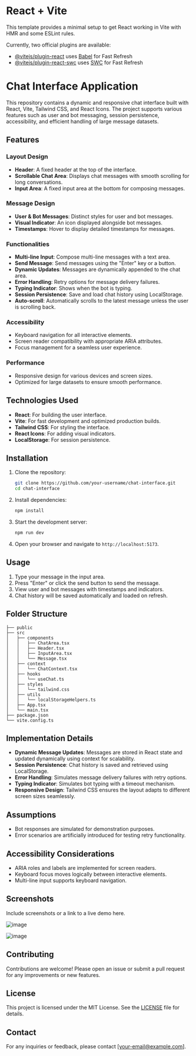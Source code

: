 # React + Vite

This template provides a minimal setup to get React working in Vite with HMR and some ESLint rules.

Currently, two official plugins are available:

- [@vitejs/plugin-react](https://github.com/vitejs/vite-plugin-react/blob/main/packages/plugin-react/README.md) uses [Babel](https://babeljs.io/) for Fast Refresh
- [@vitejs/plugin-react-swc](https://github.com/vitejs/vite-plugin-react-swc) uses [SWC](https://swc.rs/) for Fast Refresh



# Chat Interface Application

This repository contains a dynamic and responsive chat interface built with React, Vite, Tailwind CSS, and React Icons. The project supports various features such as user and bot messaging, session persistence, accessibility, and efficient handling of large message datasets.

## Features

### Layout Design
- **Header**: A fixed header at the top of the interface.
- **Scrollable Chat Area**: Displays chat messages with smooth scrolling for long conversations.
- **Input Area**: A fixed input area at the bottom for composing messages.

### Message Design
- **User & Bot Messages**: Distinct styles for user and bot messages.
- **Visual Indicator**: An icon displayed alongside bot messages.
- **Timestamps**: Hover to display detailed timestamps for messages.

### Functionalities
- **Multi-line Input**: Compose multi-line messages with a text area.
- **Send Message**: Send messages using the "Enter" key or a button.
- **Dynamic Updates**: Messages are dynamically appended to the chat area.
- **Error Handling**: Retry options for message delivery failures.
- **Typing Indicator**: Shows when the bot is typing.
- **Session Persistence**: Save and load chat history using LocalStorage.
- **Auto-scroll**: Automatically scrolls to the latest message unless the user is scrolling back.

### Accessibility
- Keyboard navigation for all interactive elements.
- Screen reader compatibility with appropriate ARIA attributes.
- Focus management for a seamless user experience.

### Performance
- Responsive design for various devices and screen sizes.
- Optimized for large datasets to ensure smooth performance.

## Technologies Used
- **React**: For building the user interface.
- **Vite**: For fast development and optimized production builds.
- **Tailwind CSS**: For styling the interface.
- **React Icons**: For adding visual indicators.
- **LocalStorage**: For session persistence.

## Installation

1. Clone the repository:
   ```bash
   git clone https://github.com/your-username/chat-interface.git
   cd chat-interface
   ```

2. Install dependencies:
   ```bash
   npm install
   ```

3. Start the development server:
   ```bash
   npm run dev
   ```

4. Open your browser and navigate to `http://localhost:5173`.

## Usage

1. Type your message in the input area.
2. Press "Enter" or click the send button to send the message.
3. View user and bot messages with timestamps and indicators.
4. Chat history will be saved automatically and loaded on refresh.

## Folder Structure

```
├── public
├── src
│   ├── components
│   │   ├── ChatArea.tsx
│   │   ├── Header.tsx
│   │   ├── InputArea.tsx
│   │   └── Message.tsx
│   ├── context
│   │   └── ChatContext.tsx
│   ├── hooks
│   │   └── useChat.ts
│   ├── styles
│   │   └── tailwind.css
│   ├── utils
│   │   └── localStorageHelpers.ts
│   ├── App.tsx
│   └── main.tsx
├── package.json
└── vite.config.ts
```

## Implementation Details

- **Dynamic Message Updates**: Messages are stored in React state and updated dynamically using context for scalability.
- **Session Persistence**: Chat history is saved and retrieved using LocalStorage.
- **Error Handling**: Simulates message delivery failures with retry options.
- **Typing Indicator**: Simulates bot typing with a timeout mechanism.
- **Responsive Design**: Tailwind CSS ensures the layout adapts to different screen sizes seamlessly.

## Assumptions
- Bot responses are simulated for demonstration purposes.
- Error scenarios are artificially introduced for testing retry functionality.

## Accessibility Considerations
- ARIA roles and labels are implemented for screen readers.
- Keyboard focus moves logically between interactive elements.
- Multi-line input supports keyboard navigation.

## Screenshots
Include screenshots or a link to a live demo here.

![image](https://github.com/user-attachments/assets/a5e2a25e-55d4-4842-a254-290a7575a28e)

![image](https://github.com/user-attachments/assets/79ee44f8-fce3-48ee-9b5b-aaa370fb435e)



## Contributing
Contributions are welcome! Please open an issue or submit a pull request for any improvements or new features.

## License
This project is licensed under the MIT License. See the [LICENSE](LICENSE) file for details.

## Contact
For any inquiries or feedback, please contact [your-email@example.com].
